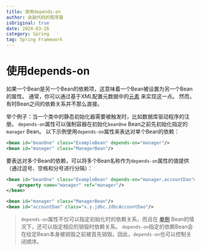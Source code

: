 ```yaml
---
title: 使用depends-on
author: 会敲代码的程序猿
isOriginal: true
date: 2024-03-26
category: Spring
tag: Spring Framework
---
```


# 使用depends-on

如果一个Bean是另一个Bean的依赖项，这意味着一个Bean被设置为另一个Bean的属性。
通常，你可以通过基于XML配置元数据中的[<ref/>元素](https://docs.spring.io/spring-framework/reference/core/beans/dependencies/factory-dependson.html#beans-ref-element)
来实现这一点。 然而，有时Bean之间的依赖关系并不那么直接。

举个例子：当一个类中的静态初始化器需要被触发时，比如数据库驱动程序的注册。
`depends-on`属性可以强制容器在初始化`beanOne` Bean之前先初始化指定的`manager` Bean。
以下示例使用`depends-on`属性来表达对单个Bean的依赖：

```xml
<bean id="beanOne" class="ExampleBean" depends-on="manager"/>
<bean id="manager" class="ManagerBean"/>
```

要表达对多个Bean的依赖，可以将多个Bean名称作为`depends-on`属性的值提供（通过逗号、空格和分号进行分隔）：

```xml
<bean id="beanOne" class="ExampleBean" depends-on="manager,accountDao">
    <property name="manager" ref="manager"/>
</bean>

<bean id="manager" class="ManagerBean"/>
<bean id="accountDao" class="x.y.jdbc.JdbcAccountDao"/>
```

> `depends-on`属性不仅可以指定初始化时的依赖关系，而且在
> [单例](https://docs.spring.io/spring-framework/reference/core/beans/factory-scopes.html#beans-factory-scopes-singleton)
> Bean的情况下，还可以指定相应的销毁时依赖关系。
> `depends-on`指定的依赖Bean会在给定Bean本身被销毁之前被首先销毁。因此，`depends-on`也可以控制关闭顺序。

